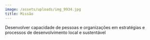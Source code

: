 ```yaml
---
image: /assets/uploads/img_9934.jpg
title: Missão
---
```

Desenvolver capacidade de pessoas e organizações em estratégias e processos de desenvolvimento local e sustentável
